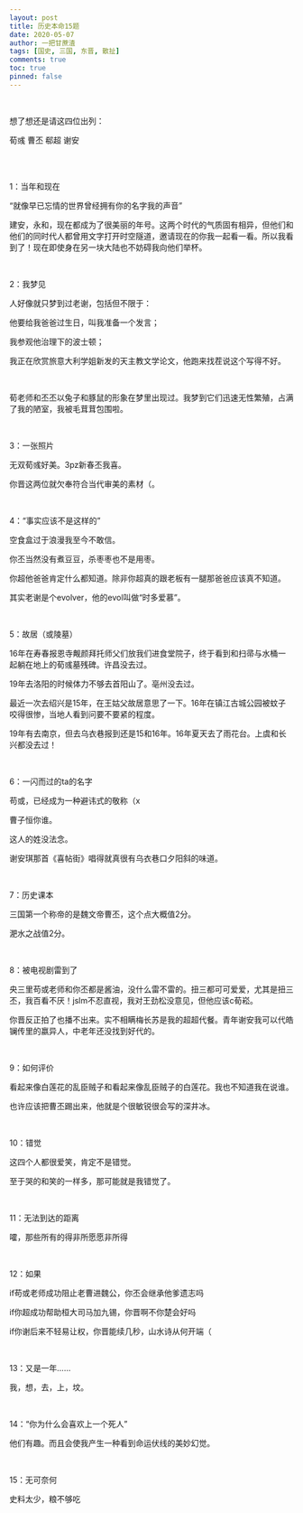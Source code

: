 ```yaml
---
layout: post
title: 历史本命15题
date: 2020-05-07
author: 一把甘蔗渣
tags: [国史, 三国, 东晋, 散扯]
comments: true
toc: true
pinned: false
---
```


<br/>

想了想还是请这四位出列：

荀彧 曹丕 郗超 谢安

<br/>

<br/>

1：当年和现在

“就像早已忘情的世界曾经拥有你的名字我的声音”

建安，永和，现在都成为了很美丽的年号。这两个时代的气质固有相异，但他们和他们的同时代人都曾用文字打开时空隧道，邀请现在的你我一起看一看。所以我看到了！现在即使身在另一块大陆也不妨碍我向他们举杯。

<br/>

2：我梦见

人好像就只梦到过老谢，包括但不限于：

他要给我爸爸过生日，叫我准备一个发言；

我参观他治理下的波士顿；

我正在欣赏旅意大利学姐新发的天主教文学论文，他跑来找茬说这个写得不好。

<br/>

荀老师和丕丕以兔子和豚鼠的形象在梦里出现过。我梦到它们迅速无性繁殖，占满了我的陋室，我被毛茸茸包围啦。

<br/>

3：一张照片

无双荀彧好美。3pz新春丕我喜。

你晋这两位就欠奉符合当代审美的素材（。

<br/>

4：“事实应该不是这样的”

空食盒过于浪漫我至今不敢信。

你丕当然没有煮豆豆，杀枣枣也不是用枣。

你超他爸爸肯定什么都知道。除非你超真的跟老板有一腿那爸爸应该真不知道。

其实老谢是个evolver，他的evol叫做“时多爱慕”。

<br/>

5：故居（或陵墓）

16年在寿春报恩寺觍颜拜托师父们放我们进食堂院子，终于看到和扫帚与水桶一起躺在地上的荀彧墓残碑。许昌没去过。

19年去洛阳的时候体力不够去首阳山了。亳州没去过。

最近一次去绍兴是15年，在王姑父故居意思了一下。16年在镇江古城公园被蚊子咬得很惨，当地人看到问要不要紧的程度。

19年有去南京，但去乌衣巷报到还是15和16年。16年夏天去了雨花台。上虞和长兴都没去过！

<br/>

6：一闪而过的ta的名字

苟或，已经成为一种避讳式的敬称（x

曹子恒你谁。

这人的姓没法念。

谢安琪那首《喜帖街》唱得就真很有乌衣巷口夕阳斜的味道。

<br/>

7：历史课本

三国第一个称帝的是魏文帝曹丕，这个点大概值2分。

淝水之战值2分。

<br/>

8：被电视剧雷到了

央三里苟或老师和你丕都是酱油，没什么雷不雷的。扭三都可可爱爱，尤其是扭三丕，我百看不厌！jslm不忍直视，我对王劲松没意见，但他应该c荀崧。

你晋反正拍了也播不出来。实不相瞒梅长苏是我的超超代餐。青年谢安我可以代皓镧传里的嬴异人，中老年还没找到好代的。

<br/>

9：如何评价

看起来像白莲花的乱臣贼子和看起来像乱臣贼子的白莲花。我也不知道我在说谁。

也许应该把曹丕踢出来，他就是个很敏锐很会写的深井冰。

<br/>

10：错觉

这四个人都很爱笑，肯定不是错觉。

至于哭的和笑的一样多，那可能就是我错觉了。

<br/>

11：无法到达的距离

嚯，那些所有的得非所愿愿非所得

<br/>

12：如果

if苟或老师成功阻止老曹进魏公，你丕会继承他爹遗志吗

if你超成功帮助桓大司马加九锡，你晋啊不你楚会好吗

if你谢后来不轻易让权，你晋能续几秒，山水诗从何开端（

<br/>

13：又是一年……

我，想，去，上，坟。

<br/>

14：“你为什么会喜欢上一个死人”

他们有趣。而且会使我产生一种看到命运伏线的美妙幻觉。

<br/>

15：无可奈何

史料太少，粮不够吃

<br/>
